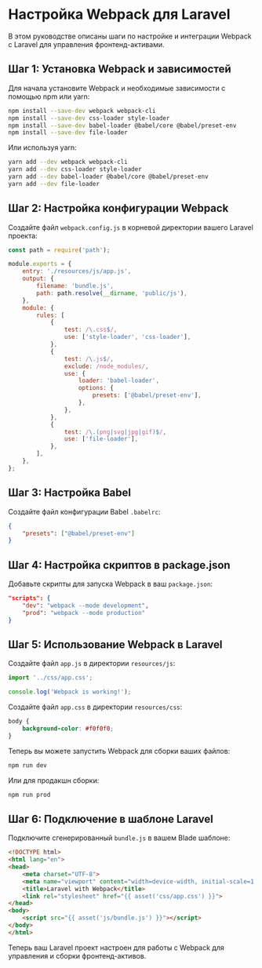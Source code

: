 
# Настройка Webpack для Laravel

В этом руководстве описаны шаги по настройке и интеграции Webpack с Laravel для управления фронтенд-активами.

## Шаг 1: Установка Webpack и зависимостей

Для начала установите Webpack и необходимые зависимости с помощью npm или yarn:

```bash
npm install --save-dev webpack webpack-cli
npm install --save-dev css-loader style-loader
npm install --save-dev babel-loader @babel/core @babel/preset-env
npm install --save-dev file-loader
```

Или используя yarn:

```bash
yarn add --dev webpack webpack-cli
yarn add --dev css-loader style-loader
yarn add --dev babel-loader @babel/core @babel/preset-env
yarn add --dev file-loader
```

## Шаг 2: Настройка конфигурации Webpack

Создайте файл `webpack.config.js` в корневой директории вашего Laravel проекта:

```js
const path = require('path');

module.exports = {
    entry: './resources/js/app.js',
    output: {
        filename: 'bundle.js',
        path: path.resolve(__dirname, 'public/js'),
    },
    module: {
        rules: [
            {
                test: /\.css$/,
                use: ['style-loader', 'css-loader'],
            },
            {
                test: /\.js$/,
                exclude: /node_modules/,
                use: {
                    loader: 'babel-loader',
                    options: {
                        presets: ['@babel/preset-env'],
                    },
                },
            },
            {
                test: /\.(png|svg|jpg|gif)$/,
                use: ['file-loader'],
            },
        ],
    },
};
```

## Шаг 3: Настройка Babel

Создайте файл конфигурации Babel `.babelrc`:

```json
{
    "presets": ["@babel/preset-env"]
}
```

## Шаг 4: Настройка скриптов в package.json

Добавьте скрипты для запуска Webpack в ваш `package.json`:

```json
"scripts": {
    "dev": "webpack --mode development",
    "prod": "webpack --mode production"
}
```

## Шаг 5: Использование Webpack в Laravel

Создайте файл `app.js` в директории `resources/js`:

```js
import '../css/app.css';

console.log('Webpack is working!');
```

Создайте файл `app.css` в директории `resources/css`:

```css
body {
    background-color: #f0f0f0;
}
```

Теперь вы можете запустить Webpack для сборки ваших файлов:

```bash
npm run dev
```

Или для продакшн сборки:

```bash
npm run prod
```

## Шаг 6: Подключение в шаблоне Laravel

Подключите сгенерированный `bundle.js` в вашем Blade шаблоне:

```html
<!DOCTYPE html>
<html lang="en">
<head>
    <meta charset="UTF-8">
    <meta name="viewport" content="width=device-width, initial-scale=1.0">
    <title>Laravel with Webpack</title>
    <link rel="stylesheet" href="{{ asset('css/app.css') }}">
</head>
<body>
    <script src="{{ asset('js/bundle.js') }}"></script>
</body>
</html>
```

Теперь ваш Laravel проект настроен для работы с Webpack для управления и сборки фронтенд-активов.